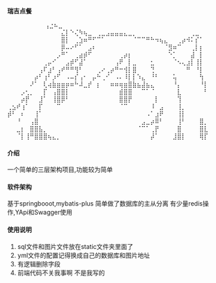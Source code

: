  **瑞吉点餐** 
 

⠀⠀⠀⠀⠀⠀⠀⠀    ⢠⣐⠦⣀⠀⠀⠀⠀⠀⠀⠀⠀⠀⠀⠀⠀⠀⠀⠀⠀⠀⠀⠀⠀⠀⠀⠀⠀⠀⠀⠀⠀⠀
⠀⠀⠀⠀⠀⠀⠀⠀⠀⠀⠀⠀⣌⡇⠑⢌⠳⢦⣀⠀⢀⣀⣠⣤⣤⣤⣄⣀⡀⠀⠀⠀⠀⠀⠀⠀⠀⠀⠀⠀⠀⢀⣀⠀⠀
⠀⠀⠀⠀⠀⠀⠀⠀⠀⠀⠀⠀⣿⡇⠀⢀⣱⠶⠛⠋⠉⠁⠀⠀⠀⠀⠀⠀⠈⠉⠉⠛⠓⠲⢦⣄⠀⠀⢀⡴⠺⠅⡎⠁⠀
⠀⠀⠀⠀⠀⠀⠀⠀⠀⠀⠀⠀⡿⠤⠔⠋⠁⠀⣠⠆⠀⠀⠀⠀⠀⠀⠀⠀⠀⠀⠀⠀⠀⠀⠀⠈⣻⠶⠉⠀⠀⢀⡇⡆⠀
⠀⠀⠀⠀⠀⠀⠀⠀⠀⠀⠀⡠⠛⠁⠀⢀⣴⡾⠋⠀⠀⠀⠀⠀⠀⢀⡴⡆⠀⠀⠀⠀⠀⠀⠀⠀⠑⡁⠀⠀⠀⣼⠀⡇⠀
⠀⠀⠀⠀⠀⠀⠀⠀⢀⡤⠊⠀⠀⣠⡾⠋⣼⠁⠀⠀⠀⠀⠀⠀⢠⠟⠀⡇⣀⠀⠀⠀⣂⠀⠀⠀⠀⠈⠢⢄⣰⡇⢸⡇⠀
⠀⠀⠀⠀⠀⠀⠀⢠⠏⣰⠃⢠⠞⠛⠛⢻⠃⠀⠀⠀⢀⠔⢀⡴⠛⠒⢺⡇⣿⠀⠀⠀⢙⠀⠀⠀⠀⠀⠀⠀⠛⠀⠘⡇⠀
⠀⠀⠀⠀⠀⠀⡴⠃⢰⠃⡰⠋⠀⠠⠤⡎⢠⠂⠀⡤⠓⢀⠊⠀⠠⠄⠸⡇⡇⠱⣄⠀⠘⠃⠀⠀⠀⢥⠀⠀⠀⠀⠀⢳⠀
⠀⠀⠀⠀⠀⠜⠁⠀⢇⢴⣷⣶⣶⡶⠶⠓⠼⣀⡞⠀⡆⠀⠀⠶⠶⢶⣶⣿⣷⣦⣼⣦⣄⠀⠀⠀⠀⠘⡄⠀⠀⠀⠀⠘⡇
⠀⠀⠀⡠⢂⡀⠀⠀⡏⠀⢠⣿⣿⡇⠀⠀⠀⠀⠀⠀⠀⠀⠀⠀⠀⣾⣿⣿⠀⠀⠉⠁⠈⠀⠀⠀⠀⠀⣇⠀⠀⠀⠀⠀⠃
⠀⠀⠀⡴⡟⠀⠀⣸⠁⠀⢸⣿⡿⠃⠀⠀⠀⠀⠀⠀⠀⠀⠀⠀⠀⣿⣿⡟⠀⠀⠀⠀⠀⡇⠀⠀⠀⠀⢹⠀⠀⠀⠀⠀⠀
⢀⣢⠞⢰⠁⠀⠀⡏⠀⠀⠀⠉⠀⠀⠀⠀⠀⠀⠀⠀⠀⠀⠀⠀⠀⠈⠉⠀⠀⠀⠀⠀⠸⠀⣠⠀⠀⠀⢸⡀⠀⠀⠀⠀⠀
⡾⠃⠀⠆⠀⠀⢸⠁⠀⠀⠀⠀⠀⠀⠀⠀⠀⠀⠀⠀⠀⠀⠀⠀⠀⠀⠀⠀⠀⠀⠀⠠⠁⣰⠟⠀⠀⠀⢸⡇⠀⠀⠀⠀⠀
⠀⠀⠘⠀⠀⢠⣿⠀⠀⠀⠀⠀⠀⠀⠀⠀⠀⠀⠀⠀⠀⠀⠀⠀⠀⠀⠀⠀⠀⠀⣠⣀⡴⠿⠃⠀⠀⠀⢸⠃⠀⠀⠀⣿⡀
⠀⠀⣀⡆⠀⣿⣿⣧⡀⠀⠀⠀⠀⠀⠀⠀⠀⠀⠀⠀⠀⠀⠀⠀⠀⠀⠀⠀⠀⠈⠉⠁⢀⡟⠀⠀⠀⠀⣿⠀⠀⠀⠀⣿⣇
⠀⠀⠈⡇⢸⠛⣿⣿⣿⢦⣄⡀⠀⠀⠀⠀⠀⠀⠀⠀⠀⠀⠀⠀⠀⠀⠀⠀⠀⠀⠀⠀⡼⠁⠀⠀⠀⣸⣿⡇⠀⠀⠀⢿⡏

#### 介绍
一个简单的三层架构项目,功能较为简单

#### 软件架构
基于springbooot,mybatis-plus 
简单做了数据库的主从分离
有少量redis操作,YApi和Swagger使用


#### 使用说明

1. sql文件和图片文件放在static文件夹里面了
2. yml文件的配置记得换成自己的数据库和图片地址
3. 有逻辑删除字段
4. 前端代码不关我事啊 不是我写的
